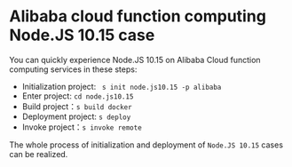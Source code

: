 # Alibaba cloud function computing Node.JS 10.15 case

You can quickly experience Node.JS 10.15 on Alibaba Cloud function computing services in these steps:

- Initialization project: ` s init node.js10.15 -p alibaba`
- Enter project: `cd node.js10.15`
- Build project：`s build docker`
- Deployment project: `s deploy`
- Invoke project：`s invoke remote`

The whole process of initialization and deployment of `Node.JS 10.15` cases can be realized.